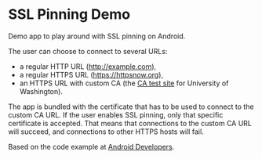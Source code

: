 SSL Pinning Demo
================

Demo app to play around with SSL pinning on Android.

The user can choose to connect to several URLs:

- a regular HTTP URL (<http://example.com>),
- a regular HTTPS URL (<https://httpsnow.org>),
- an HTTPS URL with custom CA (the [CA test site](https://certs.cac.washington.edu/CAtest/) for
University of Washington).

The app is bundled with the certificate that has to be used to connect to the custom CA URL. If
the user enables SSL pinning, only that specific certificate is accepted. That means
that connections to the custom CA URL will succeed, and connections to other HTTPS hosts will
 fail.

Based on the code example at [Android Developers][android].

[android]: http://developer.android.com/training/articles/security-ssl.html#UnknownCa
